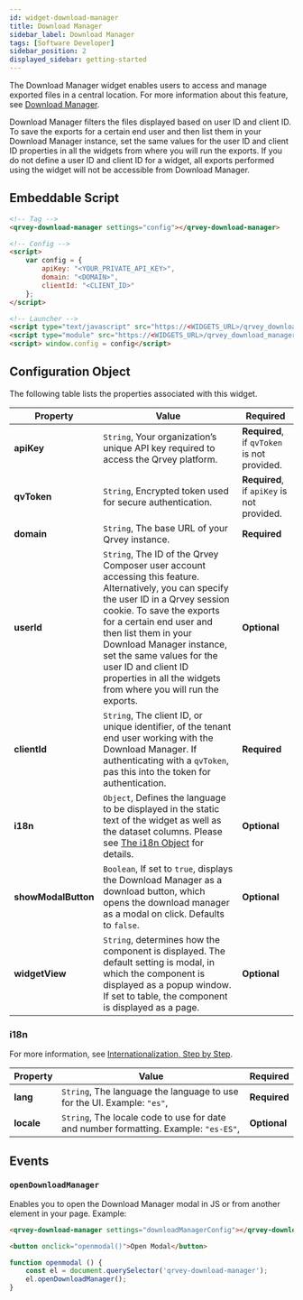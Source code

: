 ```yaml
---
id: widget-download-manager
title: Download Manager
sidebar_label: Download Manager
tags: [Software Developer]
sidebar_position: 2
displayed_sidebar: getting-started
---
```


The Download Manager widget enables users to access and manage exported files in a central location. For more information about this feature, see [Download Manager](../../../composer/download-manager.md). 

Download Manager filters the files displayed based on user ID and client ID. To save the exports for a certain end user and then list them in your Download Manager instance, set the same values for the user ID and client ID properties in all the widgets from where you will run the exports. If you do not define a user ID and client ID for a widget, all exports performed using the widget will not be accessible from Download Manager.

## Embeddable Script

```html
<!-- Tag -->
<qrvey-download-manager settings="config"></qrvey-download-manager>

<!-- Config -->
<script>
    var config = {
        apiKey: "<YOUR_PRIVATE_API_KEY>",
        domain: "<DOMAIN>",
        clientId: "<CLIENT_ID>"
    };
</script>

<!-- Launcher -->
<script type="text/javascript" src="https://<WIDGETS_URL>/qrvey_download_manager/qrvey-download-manager/qrvey-download-manager.js?2023-12-26T15:16:09.665Z"></script>
<script type="module" src="https://<WIDGETS_URL>/qrvey_download_manager/qrvey-download-manager/qrvey-download-manager.esm.js?2023-12-26T15:16:09.665Z"></script>
<script> window.config = config</script>
```

## Configuration Object
The following table lists the properties associated with this widget. 

| **Property** | **Value** | **Required** |
| --- | --- | --- |
| **apiKey** | `String`, Your organization’s unique API key required to access the Qrvey platform. | **Required**, if `qvToken` is not provided. |
| **qvToken** | `String`, Encrypted token used for secure authentication. | **Required**, if `apiKey` is not provided. |
| **domain** | `String`, The base URL of your Qrvey instance. | **Required** | 
| **userId** | `String`, The ID of the Qrvey Composer user account accessing this feature. Alternatively, you can specify the user ID in a Qrvey session cookie. To save the exports for a certain end user and then list them in your Download Manager instance, set the same values for the user ID and client ID properties in all the widgets from where you will run the exports. | **Optional**  |
| **clientId** | `String`, The client ID, or unique identifier, of the tenant end user working with the Download Manager. If authenticating with a `qvToken`, pas this into the token for authentication.  | **Required** |
| **i18n** | `Object`, Defines the language to be displayed in the static text of the widget as well as the dataset columns. Please see [The i18n Object](#the-i18n-object) for details. | **Optional** |
| **showModalButton** | `Boolean`, If set to `true`, displays the Download Manager as a download button, which opens the download manager as a modal on click. Defaults to `false`. | **Optional** |
| **widgetView** | `String`, determines how the component is displayed. The default setting is modal, in which the component is displayed as a popup window. If set to table, the component is displayed as a page. | **Optional** |

### i18n

For more information, see [Internationalization, Step by Step](../../09-Internationalization/internationalization-step-by-step.md#6--configuring-qrvey-widgets-for-internationalization).

| **Property** | **Value** | **Required** |
| --- | --- | --- |
| **lang** | `String`, The language the language to use for the UI. Example: `"es"`,  | **Required** |
| **locale** | `String`, The locale code to use for date and number formatting. Example: `"es-ES"`,  | **Optional** |

## Events 

### `openDownloadManager`

Enables you to open the Download Manager modal in JS or from another element in your page. Example:

```html
<qrvey-download-manager settings="downloadManagerConfig"></qrvey-download-manager>

<button onclick="openmodal()">Open Modal</button>
```

```js
function openmodal () {
    const el = document.querySelector('qrvey-download-manager');
    el.openDownloadManager();
}
```